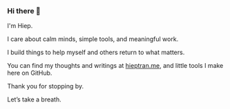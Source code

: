 ### Hi there 👋

I'm Hiep.

I care about calm minds, simple tools, and meaningful work. 

I build things to help myself and others return to what matters.

You can find my thoughts and writings at [hieptran.me](https://hieptran.me), and little tools I make here on GitHub.

Thank you for stopping by.

Let’s take a breath.
